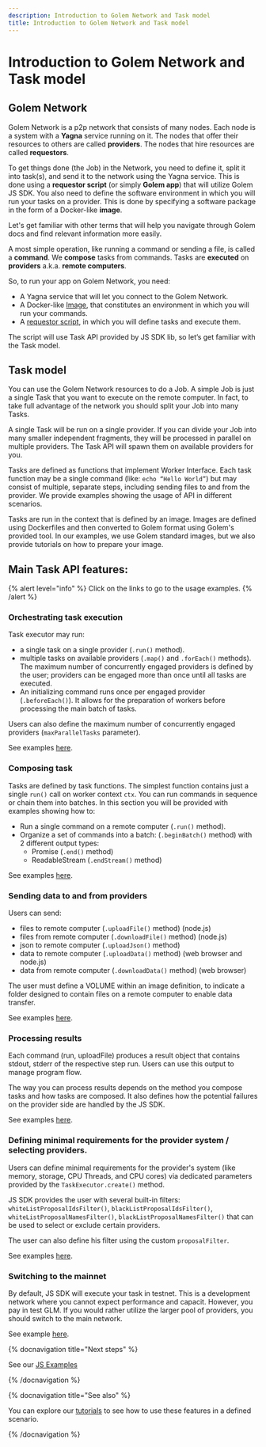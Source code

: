 ```yaml
---
description: Introduction to Golem Network and Task model
title: Introduction to Golem Network and Task model
---
```



# Introduction to Golem Network and Task model

## Golem Network

Golem Network is a p2p network that consists of many nodes. Each node is a system with a __Yagna__ service running on it. The nodes that offer their resources to others are called __providers__. The nodes that hire resources are called __requestors__.
    
To get things done (the Job) in the Network, you need to define it, split it into task(s), and send it to the network using the Yagna service. This is done using a __requestor script__ (or simply __Golem app__) that will utilize Golem JS SDK. You also need to define the software environment in which you will run your tasks on a provider. This is done by specifying a software package in the form of a Docker-like __image__. 

Let's get familiar with other terms that will help you navigate through Golem docs and find relevant information more easily.

A most simple operation, like running a command or sending a file, is called a __command__. We __compose__ tasks from commands. Tasks are __executed__ on __providers__ a.k.a. __remote computers__.

So, to run your app on Golem Network, you need:

* A Yagna service that will let you connect to the Golem Network.
* A Docker-like [Image](/docs/creators/javascript/guides/golem-images), that constitutes an environment in which you will run your commands.
* A [requestor script](/docs/creators/javascript/tutorials/quickstart-explained), in which you will define tasks and execute them.

The script will use Task API provided by JS SDK lib, so let’s get familiar with the Task model.


## Task model

You can use the Golem Network resources to do a Job. A simple Job is just a single Task that you want to execute on the remote computer. In fact, to take full advantage of the network you should split your Job into many Tasks.
    
A single Task will be run on a single provider. If you can divide your Job into many smaller independent fragments, they will be processed in parallel on multiple providers. The Task API will spawn them on available providers for you.

Tasks are defined as functions that implement Worker Interface. Each task function may be a single command (like: `echo “Hello World”`) but may consist of multiple, separate steps, including sending files to and from the provider. We provide examples showing the usage of API in different scenarios.

Tasks are run in the context that is defined by an image. Images are defined using Dockerfiles and then converted to Golem format using Golem's provided tool. In our examples, we use Golem standard images, but we also provide tutorials on how to prepare your image.

## Main Task API features:

{% alert level="info" %}
Click on the links to go to the usage examples.
{% /alert %}
    

### Orchestrating task execution

Task executor may run:

* a single task on a single provider (`.run()` method). 
* multiple tasks on available providers (`.map()` and `.forEach()` methods). The maximum number of concurrently engaged providers is defined by the user; providers can be engaged more than once until all tasks are executed.
* An initializing command runs once per engaged provider (`.beforeEach()`). It allows for the preparation of workers before processing the main batch of tasks.

Users can also define the maximum number of concurrently engaged providers (`maxParallelTasks` parameter).

See examples [here](/docs/creators/javascript/examples/executing-tasks).

    
### Composing task

Tasks are defined by task functions. The simplest function contains just a single `run()` call on worker context `ctx`. You can run commands in sequence or chain them into batches. In this section you will be provided with examples showing how to: 

* Run a single command on a remote computer (`.run()` method).
* Organize a set of commands into a batch: (`.beginBatch()` method) with 2 different output types:
    * Promise (`.end()` method)
    * ReadableStream (`.endStream()` method) 

See examples [here](/docs/creators/javascript/examples/composing-tasks).   

### Sending data to and from providers

Users can send:

* files to remote computer (`.uploadFile()` method) (node.js)
* files from remote computer (`.downloadFile()` method) (node.js)
* json to remote computer (`.uploadJson()` method)
* data to remote computer (`.uploadData()` method) (web browser and node.js)
* data from remote computer (`.downloadData()` method) (web browser)


The user must define a VOLUME within an image definition, to indicate a folder designed to contain files on a remote computer to enable data transfer.

See examples [here](/docs/creators/javascript/examples/transferring-data).   

###  Processing results

Each command (run, uploadFile) produces a result object that contains stdout, stderr of the respective step run. Users can use this output to manage program flow.

The way you can process results depends on the method you compose tasks and how tasks are composed. 
It also defines how the potential failures on the provider side are handled by the JS SDK.

See examples [here](/docs/creators/javascript/examples/working-with-results).    
  

### Defining minimal requirements for the provider system / selecting providers.

Users can define minimal requirements for the provider's system (like memory, storage, CPU Threads, and CPU cores) via dedicated parameters provided by the `TaskExecutor.create()` method.

JS SDK provides the user with several built-in filters: `whiteListProposalIdsFilter()`, `blackListProposalIdsFilter()`, `whiteListProposalNamesFilter()`, `blackListProposalNamesFilter()` that can be used to select or exclude certain providers.

The user can also define his filter using the custom `proposalFilter`.

See examples [here](/docs/creators/javascript/examples/selecting-providers).    


### Switching to the mainnet

By default, JS SDK will execute your task in testnet. This is a development network where you cannot expect performance and capacit. However, you pay in test GLM. If you would rather utilize the larger pool of providers, you should switch to the main network.

See example [here](/docs/creators/javascript/examples/switching-to-mainnet).    

{% docnavigation title="Next steps" %}

See our [JS Examples](/docs/creators/javascript/examples)


{% /docnavigation %}


{% docnavigation title="See also" %}

You can explore our [tutorials](/docs/creators/javascript/tutorials) to see how to use these features in a defined scenario.

{% /docnavigation %}


   
